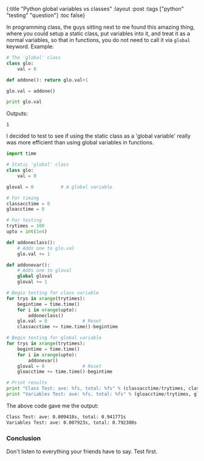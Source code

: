{:title "Python global variables vs classes"
 :layout :post
 :tags  ["python" "testing" "question"]
 :toc false}

In programming class, the guys sitting next to me found this amazing thing,
where you could setup a static class, put variables into it, and treat it as a
normal variables, so that in functions, you do not need to call it via `global`
keyword. Example:

``` python
# The 'global' class
class glo:
    val = 0

def addone(): return glo.val+1

glo.val = addone()

print glo.val
```

Outputs:

```
1
```

I decided to test to see if using the static class as a 'global variable' really
was more efficient than using global variables in functions.

``` python
import time

# Static 'global' class
class glo:
    val = 0

gloval = 0          # A global variable

# For timing
classacctime = 0
gloacctime = 0

# For testing
trytimes = 100
upto = int(1e4)

def addoneclass():
    # Adds one to glo.val
    glo.val += 1

def addonevar():
    # Adds one to gloval
    global gloval
    gloval += 1

# Begin testing for class variable
for trys in xrange(trytimes):
    begintime = time.time()
    for i in xrange(upto):
        addoneclass()
    glo.val = 0             # Reset
    classacctime += time.time()-begintime

# Begin testing for global variable
for trys in xrange(trytimes):
    begintime = time.time()
    for i in xrange(upto):
        addonevar()
    gloval = 0              # Reset
    gloacctime += time.time()-begintime

# Print results
print "Class Test: ave: %fs, total: %fs" % (classacctime/trytimes, classacctime)
print "Variables Test: ave: %fs, total: %fs" % (gloacctime/trytimes, gloacctime)
```

The above code gave me the output:

``` sh
Class Test: ave: 0.009418s, total: 0.941771s
Variables Test: ave: 0.007923s, total: 0.792300s
```

### Conclusion

Don't listen to everything your friends have to say. Test first.
